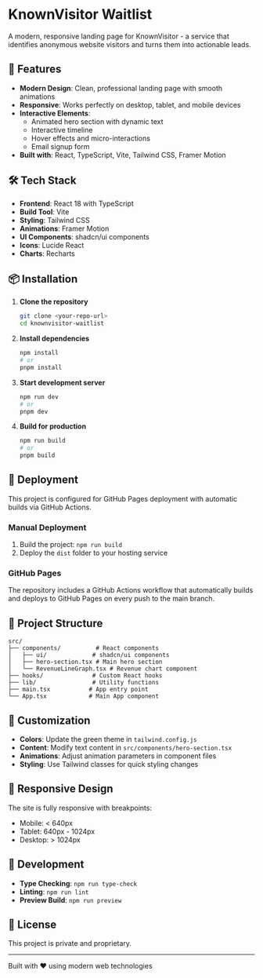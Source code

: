 # KnownVisitor Waitlist

A modern, responsive landing page for KnownVisitor - a service that identifies anonymous website visitors and turns them into actionable leads.

## 🚀 Features

- **Modern Design**: Clean, professional landing page with smooth animations
- **Responsive**: Works perfectly on desktop, tablet, and mobile devices
- **Interactive Elements**: 
  - Animated hero section with dynamic text
  - Interactive timeline
  - Hover effects and micro-interactions
  - Email signup form
- **Built with**: React, TypeScript, Vite, Tailwind CSS, Framer Motion

## 🛠️ Tech Stack

- **Frontend**: React 18 with TypeScript
- **Build Tool**: Vite
- **Styling**: Tailwind CSS
- **Animations**: Framer Motion
- **UI Components**: shadcn/ui components
- **Icons**: Lucide React
- **Charts**: Recharts

## 📦 Installation

1. **Clone the repository**
   ```bash
   git clone <your-repo-url>
   cd knownvisitor-waitlist
   ```

2. **Install dependencies**
   ```bash
   npm install
   # or
   pnpm install
   ```

3. **Start development server**
   ```bash
   npm run dev
   # or
   pnpm dev
   ```

4. **Build for production**
   ```bash
   npm run build
   # or
   pnpm build
   ```

## 🚀 Deployment

This project is configured for GitHub Pages deployment with automatic builds via GitHub Actions.

### Manual Deployment
1. Build the project: `npm run build`
2. Deploy the `dist` folder to your hosting service

### GitHub Pages
The repository includes a GitHub Actions workflow that automatically builds and deploys to GitHub Pages on every push to the main branch.

## 📁 Project Structure

```
src/
├── components/          # React components
│   ├── ui/             # shadcn/ui components
│   ├── hero-section.tsx # Main hero section
│   └── RevenueLineGraph.tsx # Revenue chart component
├── hooks/              # Custom React hooks
├── lib/                # Utility functions
├── main.tsx           # App entry point
└── App.tsx            # Main App component
```

## 🎨 Customization

- **Colors**: Update the green theme in `tailwind.config.js`
- **Content**: Modify text content in `src/components/hero-section.tsx`
- **Animations**: Adjust animation parameters in component files
- **Styling**: Use Tailwind classes for quick styling changes

## 📱 Responsive Design

The site is fully responsive with breakpoints:
- Mobile: < 640px
- Tablet: 640px - 1024px  
- Desktop: > 1024px

## 🔧 Development

- **Type Checking**: `npm run type-check`
- **Linting**: `npm run lint`
- **Preview Build**: `npm run preview`

## 📄 License

This project is private and proprietary.

---

Built with ❤️ using modern web technologies
